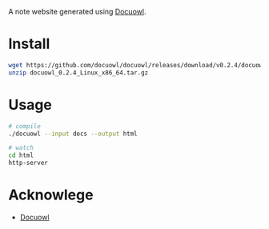 A note website generated using [Docuowl](https://github.com/docuowl/docuowl).

# Install 
```bash 
wget https://github.com/docuowl/docuowl/releases/download/v0.2.4/docuowl_0.2.4_Linux_x86_64.tar.gz 
unzip docuowl_0.2.4_Linux_x86_64.tar.gz 
```

# Usage 
```bash 
# compile 
./docuowl --input docs --output html 

# watch 
cd html 
http-server
```
 

# Acknowlege 
- [Docuowl](https://github.com/docuowl/docuowl) 

